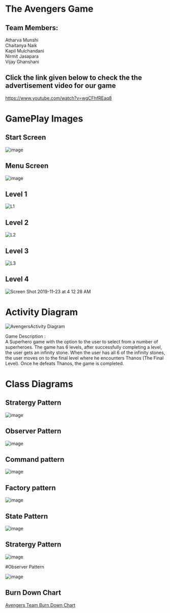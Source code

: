 # The Avengers Game

## Team Members:  
Atharva Munshi  
Chaitanya Naik  
Kapil Mulchandani  
Nirmit Jasapara  
Vijay Ghanshani

## Click the  link given below to check the the advertisement video for our game 

https://www.youtube.com/watch?v=wgCFhfREaq8   

# GamePlay Images

## Start Screen

![image](https://user-images.githubusercontent.com/33183783/69478580-e708c580-0da8-11ea-8d25-179db074e8ed.png)

## Menu Screen

![image](https://user-images.githubusercontent.com/33183783/69478493-f9ceca80-0da7-11ea-92c7-ac54f79a43c1.png)

## Level 1
![L1](https://user-images.githubusercontent.com/33183783/69469019-83987c80-0d43-11ea-9e28-66c74ef016e3.png)

## Level 2
![L2](https://user-images.githubusercontent.com/33183783/69469052-a62a9580-0d43-11ea-9a5e-bf05d5d4ba6b.png)

## Level 3
![L3](https://user-images.githubusercontent.com/33183783/69469067-b93d6580-0d43-11ea-92e2-aefa46123503.png)

## Level 4
![Screen Shot 2019-11-23 at 4 12 28 AM](https://user-images.githubusercontent.com/33183783/69478472-90e75280-0da7-11ea-9bb3-154b74d29952.png)

# Activity Diagram

![AvengersActivity Diagram](https://user-images.githubusercontent.com/33183783/69478401-cb042480-0da6-11ea-963d-4d4af180b829.png)

Game Description :  
A Superhero game with the option to the user to select from a number of superheroes. The game has 6 levels, after successfully completing a level, the user gets an infinity stone. When the user has all 6 of the infinity stones, the user moves on to the final level where he encounters Thanos (The Final Level). Once he defeats Thanos, the game is completed.

# Class Diagrams

## Stratergy Pattern

![image](https://user-images.githubusercontent.com/33183783/69478522-57fbad80-0da8-11ea-9a6c-0906a0fa6aeb.png)

## Observer Pattern

![image](https://user-images.githubusercontent.com/33183783/69478707-47e4cd80-0daa-11ea-9e12-340107934b65.png)

## Command pattern

![image](https://user-images.githubusercontent.com/33183783/69478695-24ba1e00-0daa-11ea-8413-1774ec001167.png)

## Factory pattern

![image](https://user-images.githubusercontent.com/33183783/69478700-38658480-0daa-11ea-944f-9af9c4dc0ecc.png)

## State Pattern

![image](https://user-images.githubusercontent.com/33183783/69478710-54692600-0daa-11ea-8573-ee7a9df8e0f5.png)


## Stratergy Pattern

![image](https://user-images.githubusercontent.com/33183783/69478714-62b74200-0daa-11ea-8d07-f7da79b937d5.png)

#Observer Pattern

![image](https://user-images.githubusercontent.com/33183783/69478718-79f62f80-0daa-11ea-85df-f3f281664daf.png)

## Burn Down Chart
[Avengers Team Burn Down Chart](https://docs.google.com/spreadsheets/d/1bifDIyGqfVgvlBY-PHf2TL73WDCBWNcrwD0XIwaWKjo/edit?usp=sharing)

